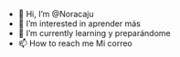 - 👋 Hi, I’m @Noracaju
- 👀 I’m interested in aprender más 
- 🌱 I’m currently learning y preparándome
- 📫 How to reach me Mi correo

<!---
Noracaju/Noracaju is a ✨ special ✨ repository because its `README.md` (this file) appears on your GitHub profile.
You can click the Preview link to take a look at your changes.
--->
